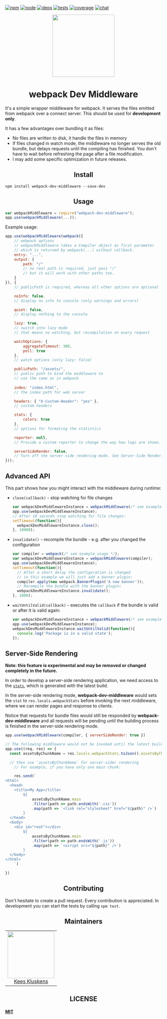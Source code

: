 [![npm][npm]][npm-url]
[![node][node]][node-url]
[![deps][deps]][deps-url]
[![tests][tests]][tests-url]
[![coverage][cover]][cover-url]
[![chat][chat]][chat-url]

<div align="center">
  <a href="https://github.com/webpack/webpack">
    <img width="200" height="200"
      src="https://webpack.js.org/assets/icon-square-big.svg">
  </a>
  <h1>webpack Dev Middleware</h1>
</div>

It's a simple wrapper middleware for webpack. It serves the files emitted from webpack over a connect server. This should be used for **development only**.

It has a few advantages over bundling it as files:

* No files are written to disk, it handle the files in memory
* If files changed in watch mode, the middleware no longer serves the old bundle, but delays requests until the compiling has finished. You don't have to wait before refreshing the page after a file modification.
* I may add some specific optimization in future releases.

<h2 align="center">Install</h2>

```
npm install webpack-dev-middleware --save-dev
```

<h2 align="center">Usage</h2>

``` javascript
var webpackMiddleware = require("webpack-dev-middleware");
app.use(webpackMiddleware(...));
```

Example usage:

``` javascript
app.use(webpackMiddleware(webpack({
	// webpack options
	// webpackMiddleware takes a Compiler object as first parameter
	// which is returned by webpack(...) without callback.
	entry: "...",
	output: {
		path: "/"
		// no real path is required, just pass "/"
		// but it will work with other paths too.
	}
}), {
	// publicPath is required, whereas all other options are optional

	noInfo: false,
	// display no info to console (only warnings and errors)

	quiet: false,
	// display nothing to the console

	lazy: true,
	// switch into lazy mode
	// that means no watching, but recompilation on every request

	watchOptions: {
		aggregateTimeout: 300,
		poll: true
	},
	// watch options (only lazy: false)

	publicPath: "/assets/",
	// public path to bind the middleware to
	// use the same as in webpack
	
	index: "index.html",
	// the index path for web server

	headers: { "X-Custom-Header": "yes" },
	// custom headers

	stats: {
		colors: true
	},
	// options for formating the statistics

	reporter: null,
	// Provide a custom reporter to change the way how logs are shown.

	serverSideRender: false,
	// Turn off the server-side rendering mode. See Server-Side Rendering part for more info.
}));
```

## Advanced API

This part shows how you might interact with the middleware during runtime:

* `close(callback)` - stop watching for file changes
	```js
	var webpackDevMiddlewareInstance = webpackMiddleware(/* see example usage */);
	app.use(webpackDevMiddlewareInstance);
	// After 10 seconds stop watching for file changes:
	setTimeout(function(){
	  webpackDevMiddlewareInstance.close();
	}, 10000);
	```

* `invalidate()` - recompile the bundle - e.g. after you changed the configuration
	```js
	var compiler = webpack(/* see example usage */);
	var webpackDevMiddlewareInstance = webpackMiddleware(compiler);
	app.use(webpackDevMiddlewareInstance);
	setTimeout(function(){
	  // After a short delay the configuration is changed
	  // in this example we will just add a banner plugin:
	  compiler.apply(new webpack.BannerPlugin('A new banner'));
	  // Recompile the bundle with the banner plugin:
	  webpackDevMiddlewareInstance.invalidate();
	}, 1000);
	```

* `waitUntilValid(callback)` - executes the `callback` if the bundle is valid or after it is valid again:
	```js
	var webpackDevMiddlewareInstance = webpackMiddleware(/* see example usage */);
	app.use(webpackDevMiddlewareInstance);
	webpackDevMiddlewareInstance.waitUntilValid(function(){
	  console.log('Package is in a valid state');
	});
	```

## Server-Side Rendering

**Note: this feature is experimental and may be removed or changed completely in the future.**

In order to develop a server-side rendering application, we need access to the [`stats`](https://github.com/webpack/docs/wiki/node.js-api#stats), which is generated with the latest build.

In the server-side rendering mode, __webpack-dev-middleware__ would sets the `stat` to `res.locals.webpackStats` before invoking the next middleware, where we can render pages and response to clients.

Notice that requests for bundle files would still be responded by __webpack-dev-middleware__ and all requests will be pending until the building process is finished in the server-side rendering mode.

```javascript
app.use(webpackMiddleware(compiler, { serverSideRender: true })

// The following middleware would not be invoked until the latest build is finished.
app.use((req, res) => {
  const assetsByChunkName = res.locals.webpackStats.toJson().assetsByChunkName

  // then use `assetsByChunkName` for server-sider rendering
	// For example, if you have only one main chunk:

	res.send(`
<html>
  <head>
    <title>My App</title>
		${
			assetsByChunkName.main
			.filter(path => path.endsWith('.css'))
			.map(path => `<link rel="stylesheet" href="${path}" />`)
		}
  </head>
  <body>
    <div id="root"></div>
		${
			assetsByChunkName.main
			.filter(path => path.endsWith('.js'))
			.map(path => `<script src="${path}" />`)
		}
  </body>
</html>		
	`)

})
```

<h2 align="center">Contributing</h2>

Don't hesitate to create a pull request. Every contribution is appreciated. In development you can start the tests by calling `npm test`.

<h2 align="center">Maintainers</h2>

<table>
  <tbody>
    <tr>
      <td align="center">
        <img width="150 height="150"
        src="https://avatars.githubusercontent.com/SpaceK33z?v=3">
        <br />
        <a href="https://github.com/SpaceK33z">Kees Kluskens</a>
      </td>
    <tr>
  <tbody>
</table>


<h2 align="center">LICENSE</h2>

#### [MIT](./LICENSE)

[npm]: https://img.shields.io/npm/v/webpack-dev-middleware.svg
[npm-url]: https://npmjs.com/package/webpack-dev-middleware

[node]: https://img.shields.io/node/v/webpack-dev-middleware.svg
[node-url]: https://nodejs.org

[deps]: https://david-dm.org/webpack/webpack-dev-middleware.svg
[deps-url]: https://david-dm.org/webpack/webpack-dev-middleware

[tests]: http://img.shields.io/travis/webpack/webpack-dev-middleware.svg
[tests-url]: https://travis-ci.org/webpack/webpack-dev-middleware

[cover]: https://codecov.io/gh/webpack/webpack-dev-middleware/branch/master/graph/badge.svg
[cover-url]: https://codecov.io/gh/webpack/webpack-dev-middleware

[chat]: https://badges.gitter.im/webpack/webpack.svg
[chat-url]: https://gitter.im/webpack/webpack
